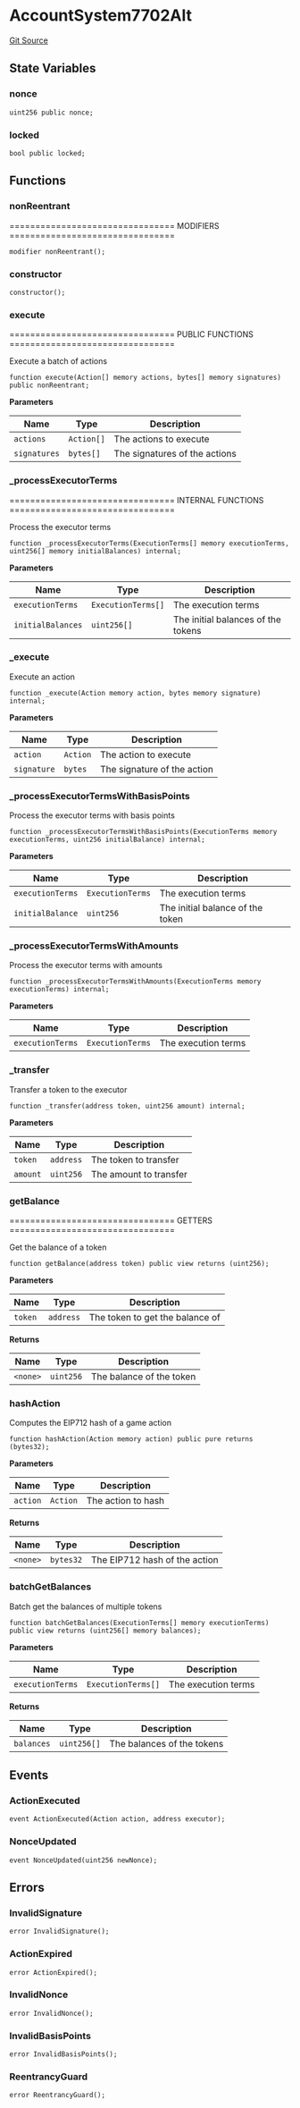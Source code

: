 # AccountSystem7702Alt
[Git Source](https://github.com/PermissionlessGames/degen-casino/blob/41aaa20bb5d115d7f7f5144fd0b0f95fc755f416/src/AccountSystem7702Alt.sol)


## State Variables
### nonce

```solidity
uint256 public nonce;
```


### locked

```solidity
bool public locked;
```


## Functions
### nonReentrant

================================ MODIFIERS ================================


```solidity
modifier nonReentrant();
```

### constructor


```solidity
constructor();
```

### execute

================================ PUBLIC FUNCTIONS ================================

Execute a batch of actions


```solidity
function execute(Action[] memory actions, bytes[] memory signatures) public nonReentrant;
```
**Parameters**

|Name|Type|Description|
|----|----|-----------|
|`actions`|`Action[]`|The actions to execute|
|`signatures`|`bytes[]`|The signatures of the actions|


### _processExecutorTerms

================================ INTERNAL FUNCTIONS ================================

Process the executor terms


```solidity
function _processExecutorTerms(ExecutionTerms[] memory executionTerms, uint256[] memory initialBalances) internal;
```
**Parameters**

|Name|Type|Description|
|----|----|-----------|
|`executionTerms`|`ExecutionTerms[]`|The execution terms|
|`initialBalances`|`uint256[]`|The initial balances of the tokens|


### _execute

Execute an action


```solidity
function _execute(Action memory action, bytes memory signature) internal;
```
**Parameters**

|Name|Type|Description|
|----|----|-----------|
|`action`|`Action`|The action to execute|
|`signature`|`bytes`|The signature of the action|


### _processExecutorTermsWithBasisPoints

Process the executor terms with basis points


```solidity
function _processExecutorTermsWithBasisPoints(ExecutionTerms memory executionTerms, uint256 initialBalance) internal;
```
**Parameters**

|Name|Type|Description|
|----|----|-----------|
|`executionTerms`|`ExecutionTerms`|The execution terms|
|`initialBalance`|`uint256`|The initial balance of the token|


### _processExecutorTermsWithAmounts

Process the executor terms with amounts


```solidity
function _processExecutorTermsWithAmounts(ExecutionTerms memory executionTerms) internal;
```
**Parameters**

|Name|Type|Description|
|----|----|-----------|
|`executionTerms`|`ExecutionTerms`|The execution terms|


### _transfer

Transfer a token to the executor


```solidity
function _transfer(address token, uint256 amount) internal;
```
**Parameters**

|Name|Type|Description|
|----|----|-----------|
|`token`|`address`|The token to transfer|
|`amount`|`uint256`|The amount to transfer|


### getBalance

================================ GETTERS ================================

Get the balance of a token


```solidity
function getBalance(address token) public view returns (uint256);
```
**Parameters**

|Name|Type|Description|
|----|----|-----------|
|`token`|`address`|The token to get the balance of|

**Returns**

|Name|Type|Description|
|----|----|-----------|
|`<none>`|`uint256`|The balance of the token|


### hashAction

Computes the EIP712 hash of a game action


```solidity
function hashAction(Action memory action) public pure returns (bytes32);
```
**Parameters**

|Name|Type|Description|
|----|----|-----------|
|`action`|`Action`|The action to hash|

**Returns**

|Name|Type|Description|
|----|----|-----------|
|`<none>`|`bytes32`|The EIP712 hash of the action|


### batchGetBalances

Batch get the balances of multiple tokens


```solidity
function batchGetBalances(ExecutionTerms[] memory executionTerms) public view returns (uint256[] memory balances);
```
**Parameters**

|Name|Type|Description|
|----|----|-----------|
|`executionTerms`|`ExecutionTerms[]`|The execution terms|

**Returns**

|Name|Type|Description|
|----|----|-----------|
|`balances`|`uint256[]`|The balances of the tokens|


## Events
### ActionExecuted

```solidity
event ActionExecuted(Action action, address executor);
```

### NonceUpdated

```solidity
event NonceUpdated(uint256 newNonce);
```

## Errors
### InvalidSignature

```solidity
error InvalidSignature();
```

### ActionExpired

```solidity
error ActionExpired();
```

### InvalidNonce

```solidity
error InvalidNonce();
```

### InvalidBasisPoints

```solidity
error InvalidBasisPoints();
```

### ReentrancyGuard

```solidity
error ReentrancyGuard();
```

